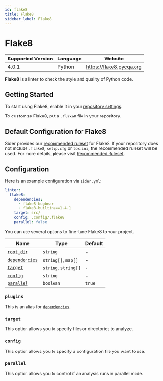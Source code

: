 ```yaml
---
id: flake8
title: Flake8
sidebar_label: Flake8
---
```


# Flake8

| Supported Version | Language | Website                  |
| ----------------- | -------- | ------------------------ |
| 4.0.1             | Python   | https://flake8.pycqa.org |

**Flake8** is a linter to check the style and quality of Python code.

## Getting Started

To start using Flake8, enable it in your [repository settings](../../getting-started/repository-settings.md).

To customize Flake8, put a `.flake8` file in your repository.

## Default Configuration for Flake8

Sider provides our [recommended ruleset](https://github.com/sider/runners/blob/HEAD/images/flake8/sider_recommended_flake8.ini) for Flake8.
If your repository does not include `.flake8`, `setup.cfg` or `tox.ini`, the recommended ruleset will be used.
For more details, please visit [Recommended Ruleset](../../getting-started/recommended-rules.md).

## Configuration

Here is an example configuration via `sider.yml`:

```yaml
linter:
  flake8:
    dependencies:
      - flake8-bugbear
      - flake8-builtins==1.4.1
    target: src/
    config: .config/.flake8
    parallel: false
```

You can use several options to fine-tune Flake8 to your project.

| Name                                                                                          | Type                 | Default |
| --------------------------------------------------------------------------------------------- | -------------------- | ------- |
| [`root_dir`](../../getting-started/custom-configuration.md#linteranalyzer_idroot_dir)         | `string`             | -       |
| [`dependencies`](../../getting-started/custom-configuration.md#linteranalyzer_iddependencies) | `string[]`, `map[]`  | -       |
| [`target`](#target)                                                                           | `string`, `string[]` | `.`     |
| [`config`](#config)                                                                           | `string`             | -       |
| [`parallel`](#parallel)                                                                       | `boolean`            | `true`  |

### `plugins`

This is an alias for [`dependencies`](../../getting-started/custom-configuration.md#linteranalyzer_iddependencies).

### `target`

This option allows you to specify files or directories to analyze.

### `config`

This option allows you to specify a configuration file you want to use.

### `parallel`

This option allows you to control if an analysis runs in parallel mode.
